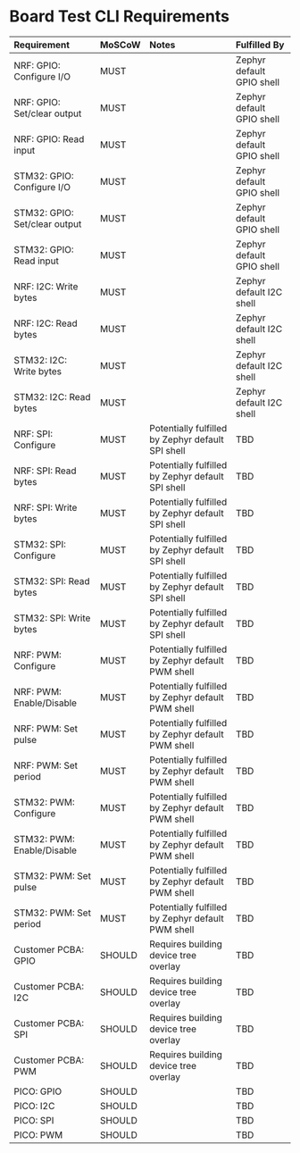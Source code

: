 # Board Test CLI Requirements

| Requirement | MoSCoW | Notes | Fulfilled By |
| :---------- | :----- |:----- | :----------- |
| NRF: GPIO: Configure I/O | MUST |  | Zephyr default GPIO shell
| NRF: GPIO: Set/clear output | MUST |  | Zephyr default GPIO shell
| NRF: GPIO: Read input | MUST |  | Zephyr default GPIO shell
| STM32: GPIO: Configure I/O | MUST |  | Zephyr default GPIO shell
| STM32: GPIO: Set/clear output | MUST |  | Zephyr default GPIO shell
| STM32: GPIO: Read input | MUST |  | Zephyr default GPIO shell
| NRF: I2C: Write bytes | MUST |  | Zephyr default I2C shell
| NRF: I2C: Read bytes | MUST |  | Zephyr default I2C shell
| STM32: I2C: Write bytes | MUST |  | Zephyr default I2C shell
| STM32: I2C: Read bytes | MUST |  | Zephyr default I2C shell
| NRF: SPI: Configure | MUST | Potentially fulfilled by Zephyr default SPI shell  | TBD
| NRF: SPI: Read bytes | MUST | Potentially fulfilled by Zephyr default SPI shell | TBD
| NRF: SPI: Write bytes | MUST | Potentially fulfilled by Zephyr default SPI shell | TBD
| STM32: SPI: Configure | MUST | Potentially fulfilled by Zephyr default SPI shell | TBD
| STM32: SPI: Read bytes | MUST | Potentially fulfilled by Zephyr default SPI shell | TBD
| STM32: SPI: Write bytes | MUST | Potentially fulfilled by Zephyr default SPI shell | TBD
| NRF: PWM: Configure | MUST | Potentially fulfilled by Zephyr default PWM shell | TBD
| NRF: PWM: Enable/Disable | MUST | Potentially fulfilled by Zephyr default PWM shell | TBD
| NRF: PWM: Set pulse | MUST | Potentially fulfilled by Zephyr default PWM shell | TBD
| NRF: PWM: Set period | MUST | Potentially fulfilled by Zephyr default PWM shell | TBD
| STM32: PWM: Configure | MUST | Potentially fulfilled by Zephyr default PWM shell | TBD
| STM32: PWM: Enable/Disable | MUST | Potentially fulfilled by Zephyr default PWM shell | TBD
| STM32: PWM: Set pulse | MUST | Potentially fulfilled by Zephyr default PWM shell | TBD
| STM32: PWM: Set period | MUST | Potentially fulfilled by Zephyr default PWM shell | TBD
| Customer PCBA: GPIO | SHOULD | Requires building device tree overlay | TBD
| Customer PCBA: I2C | SHOULD | Requires building device tree overlay | TBD
| Customer PCBA: SPI | SHOULD | Requires building device tree overlay | TBD
| Customer PCBA: PWM | SHOULD | Requires building device tree overlay | TBD
| PICO: GPIO | SHOULD |  | TBD
| PICO: I2C | SHOULD |  | TBD
| PICO: SPI | SHOULD |  | TBD
| PICO: PWM | SHOULD |  | TBD
